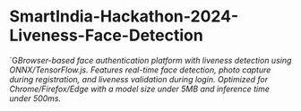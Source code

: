 # SmartIndia-Hackathon-2024-Liveness-Face-Detection

`G*Browser-based face authentication platform with liveness detection using ONNX/TensorFlow.js. Features real-time face detection, photo capture during registration, and liveness validation during login. Optimized for Chrome/Firefox/Edge with a model size under 5MB and inference time under 500ms.*
